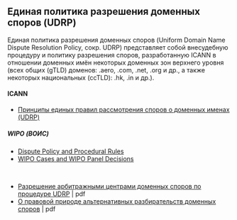 
##  Единая политика разрешения доменных споров (UDRP)

Единая политика разрешения доменных споров (Uniform Domain Name Dispute Resolution Policy, сокр. UDRP)  представляет собой внесудебную процедуру и политику разрешения споров, разработанную ICANN в отношении доменных имён некоторых доменных зон верхнего уровня (всех общих (gTLD) доменов: .aero, .com, .net, .org и др., а также некоторых национальных (ccTLD): .hk, .in и др.). 
<br/>


#### ICANN
* [Принципы единых правил рассмотрения споров о доменных именах (UDRP)](https://www.icann.org/resources/pages/udrp-rules-2015-03-12-ru)


##### WIPO (ВОИС)

* [Dispute Policy and Procedural Rules](http://www.wipo.int/amc/en/domains/rules/)
* [WIPO Cases and WIPO Panel Decisions](http://www.wipo.int/amc/en/domains/search/index.html)

<br/>


* [Разрешение арбитражными центрами доменных споров по процедуре UDRP](https://law-journal.hse.ru/data/2015/01/15/1107255612/%D0%A2%D0%B5%D1%80%D0%B5%D0%BD%D1%82%D1%8C%D0%B5%D0%B2%D0%B0.pdf) | pdf
* [О правовой природе альтернативных разбирательств доменных споров](http://arbitrationreview.ru/wp-content/uploads/2017/10/%E2%84%96-1-2017-vestnik1.pdf) | pdf
